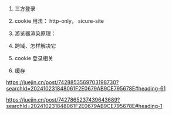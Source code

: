 1. 三方登录
2. cookie 用法： http-only， sicure-site
3. 游览器渲染原理：

1. 跨域、怎样解决它
2. cookie 登录相关
3. 缓存



https://juejin.cn/post/7428853569703198730?searchId=202410231848061F2E0679AB9CE795678E#heading-61


https://juejin.cn/post/7427865237439643689?searchId=202410231848061F2E0679AB9CE795678E#heading-1